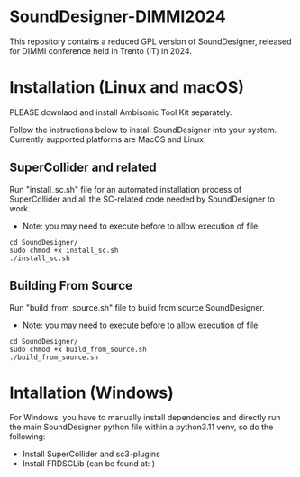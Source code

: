 # SoundDesigner-DIMMI2024
This repository contains a reduced GPL version of SoundDesigner, released for DIMMI conference held in Trento (IT) in 2024.

# Installation (Linux and macOS)

PLEASE downlaod and install Ambisonic Tool Kit separately.

Follow the instructions below to install SoundDesigner into your system. Currently supported platforms are MacOS and Linux.

## SuperCollider and related

Run "install_sc.sh" file for an automated installation process of SuperCollider and all the SC-related code needed by SoundDesigner to work.
- Note: you may need to execute before to allow execution of file.
```
cd SoundDesigner/
sudo chmod +x install_sc.sh
./install_sc.sh
```

## Building From Source

Run "build_from_source.sh" file to build from source SoundDesigner.
- Note: you may need to execute before to allow execution of file.
```
cd SoundDesigner/
sudo chmod +x build_from_source.sh
./build_from_source.sh
```

# Intallation (Windows)

For Windows, you have to manually install dependencies and directly run the main SoundDesigner python file within a python3.11 venv, so do the following:
- Install SuperCollider and sc3-plugins
- Install FRDSCLib (can be found at: )